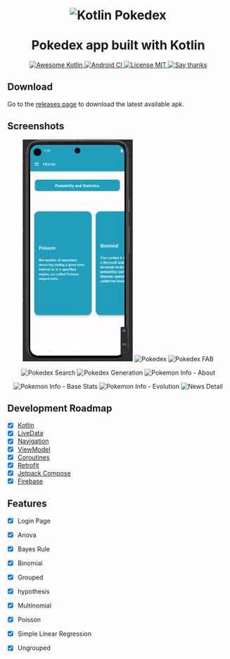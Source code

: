 <h1 align="center">
<br>
  <img src="screenshots/kotlin.png" width="300" alt="Kotlin Pokedex">
<br>
<br>
Pokedex app built with Kotlin
</h1>

<p align="center">
  <a href="https://github.com/KotlinBy/awesome-kotlin">
    <img src="https://kotlin.link/awesome-kotlin.svg" alt="Awesome Kotlin">
  </a>
  
  <a href="https://github.com/mrcsxsiq/Kotlin-Pokedex/actions">
    <img src="https://github.com/mrcsxsiq/Kotlin-Pokedex/workflows/Android%20CI/badge.svg" alt="Android CI">
  </a>
  
  <a href="https://opensource.org/licenses/MIT">
    <img src="https://img.shields.io/badge/License-MIT-red.svg" alt="License MIT">
  </a>
  
  <a href="https://github.com/mrcsxsiq/Kotlin-Pokedex/stargazers">
    <img src="https://img.shields.io/badge/Say%20Thanks-👍-1EAEDB.svg" alt="Say thanks">
  </a>
</p>

## Download

Go to the [releases page](https://github.com/mrcsxsiq/Kotlin-Pokedex/releases) to download the latest available apk.

<!--
Also available in Play Store

<a href="https://github.com/mrcsxsiq/Kotlin-Pokedex/">
  <img src="https://play.google.com/intl/en_us/badges/static/images/badges/en_badge_web_generic.png" width="200" alt="Play Store">
</a>
-->

## Screenshots

<p align="center">
  <img src="screenshots/home.png" width="250" alt="Home">
  <img src="screenshots/pokedex.png" width="250" alt="Pokedex">
  <img src="screenshots/pokedex-fab.png" width="250" alt="Pokedex FAB">
</p>

<p align="center">
  <img src="screenshots/pokedex-fab-search.png" width="250" alt="Pokedex Search">
  <img src="screenshots/pokedex-fab-generation.png" width="250" alt="Pokedex Generation">
  <img src="screenshots/pokemon-info-about.png" width="250" alt="Pokemon Info - About">
</p>

<p align="center">
  <img src="screenshots/pokemon-info-base-stats.png" width="250" alt="Pokemon Info - Base Stats">
  <img src="screenshots/pokemon-info-evolution.png" width="250" alt="Pokemon Info - Evolution">
  <img src="screenshots/news-detail.png" width="250" alt="News Detail">
</p>

## Development Roadmap

- [x] [Kotlin](https://kotlinlang.org/)
- [x] [LiveData](https://developer.android.com/topic/libraries/architecture/livedata)
- [x] [Navigation](https://developer.android.com/topic/libraries/architecture/navigation)
- [x] [ViewModel](https://developer.android.com/topic/libraries/architecture/viewmodel)
- [x] [Coroutines](https://developer.android.com/topic/libraries/architecture/coroutines)
- [x] [Retrofit](https://square.github.io/retrofit/)
- [x] [Jetpack Compose](https://developer.android.com/jetpack/compose)
- [x] [Firebase](https://firebase.google.com/)

## Features

- [x] Login Page
- [x] Anova
- [x] Bayes Rule
- [x] Binomial
- [x] Grouped
- [x] hypothesis
- [x] Multinomial
- [x] Poisson
- [x] Simple Linear Regression
- [x] Ungrouped

